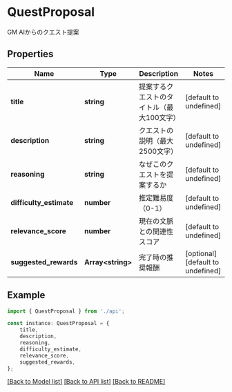 # QuestProposal

GM AIからのクエスト提案

## Properties

Name | Type | Description | Notes
------------ | ------------- | ------------- | -------------
**title** | **string** | 提案するクエストのタイトル（最大100文字） | [default to undefined]
**description** | **string** | クエストの説明（最大2500文字） | [default to undefined]
**reasoning** | **string** | なぜこのクエストを提案するか | [default to undefined]
**difficulty_estimate** | **number** | 推定難易度（0-1） | [default to undefined]
**relevance_score** | **number** | 現在の文脈との関連性スコア | [default to undefined]
**suggested_rewards** | **Array&lt;string&gt;** | 完了時の推奨報酬 | [optional] [default to undefined]

## Example

```typescript
import { QuestProposal } from './api';

const instance: QuestProposal = {
    title,
    description,
    reasoning,
    difficulty_estimate,
    relevance_score,
    suggested_rewards,
};
```

[[Back to Model list]](../README.md#documentation-for-models) [[Back to API list]](../README.md#documentation-for-api-endpoints) [[Back to README]](../README.md)
